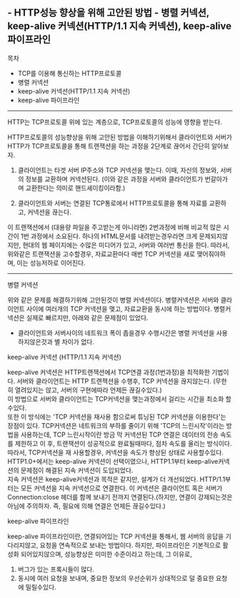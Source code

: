 ## -   HTTP성능 향상을 위해 고안된 방법 - 병렬 커넥션, keep-alive 커넥션(HTTP/1.1 지속 커넥션), keep-alive 파이프라인

목차
- TCP를 이용해 통신하는 HTTP프로토콜
- 병렬 커넥션
- keep-alive 커넥션(HTTP/1.1 지속 커넥션)
- keep-alive 파이프라인

---

HTTP는 TCP프로토콜 위에 있는 계층으로, TCP프로토콜의 성능에 영향을 받는다.

HTTP프로토콜의 성능향상을 위해 고안된 방법을 이해하기위해서 클라이언트와 서버가 HTTP가 TCP프로토콜을 통해 트랜잭션을 하는 과정을 2단계로 끊어서 간단히 알아보자.

1. 클라이언트는 타겟 서버 IP주소와 TCP 커넥션을 맺는다. 이때, 자신의 정보와, 서버의 정보를 교환하며 커넥션된다. (이와 같은 과정을 서버와 클라이언트가 번갈아가며 교환한다는 의미로 핸드셰이킹이라함.)

2. 클라이언트와 서버는 연결된 TCP통로에서 HTTP프로토콜을 통해 자료를 교환하고, 커넥션을 끊는다.

이 트랜잭션에서 (대용량 파일을 주고받는게 아니라면) 2번과정에 비해 비교적 많은 시간이 1번 과정에서 소요된다. 
하나의 HTML문서를 내려받는경우라면 크게 문제되지않지만, 현대의 웹 페이지에는 수많은 미디어가 있고, 서버와 여러번 통신을 한다. 따라서, 위와같은 트랜잭션을 고수할경우, 자료교환마다 매번 TCP 커넥션을 새로 맺어줘야하며, 이는 성능저하로 이어진다.

---
병렬 커넥션   

위와 같은 문제를 해결하기위해 고안된것이 병렬 커넥션이다.
병렬커넥션은 서버와 클라이언트 사이에 여러개의 TCP 커넥션을 맺고, 자료교환을 동시에 하는 방법이다.
병렬커넥션은 실제로 빠르지만, 아래와 같은 문제점이 있었다.

- 클라이언트와 서버사이의 네트워크 폭이 좁을경우 수행시간은 병렬 커넥션을 사용하지않은것과 별 차이가 없다.

keep-alive 커넥션 (HTTP/1.1 지속 커넥션)

keep-alive 커넥션은 HTTP트랜잭션에서 TCP연결 과정(1번과정)을 최적화한 기법이다. 
서버와 클라이언트는 HTTP 트랜잭션을 수행후, TCP 커넥션을 끊지않는다. (무한히 열려있지는 않고, 서버의 구현에따라 언제든 끊길수있다.)   
이 방법으로 서버와 클라이언트는 TCP커넥션을 맺는과정에서 걸리는 시간을 최소화 할수있다.   
또한 이 방식에는 'TCP 커넥션을 재사용 함으로써 튜닝된 TCP 커넥션을 이용한다'는 장점이 있다. TCP커넥션은 네트워크의 부하를 줄이기 위해 'TCP의 느린시작'이라는 방법을 사용하는데, TCP 느린시작이란 방금 막 커넥션된 TCP 연결은 데이터의 전송 속도를 제한하고 이 후, 트랜잭션이 성공적으로 완료될때마다, 점차 속도를 올리는 방식이다. 따라서, TCP커넥션을 재 사용할경우, 커넥션을 속도가 향상된 상태로 사용할수있다.  
HTTP1.0+에서는 keep-alive 커넥션이 선택이였으나, HTTP1.1부터 keep-alive커넥션의 문제점이 해결된 지속 커넥션이 도입되었다.   
지속 커넥션은 keep-alive커넥션과 목적은 같지만, 설계가 더 개선되었다. HTTP/1.1부터는 모든 커넥션을 지속 커넥션으로 연결한다. 이 커넥션은 클라이언트 혹은 서버가 Connection:close 헤더를 함께 보내기 전까지 연결된다.(하지만, 연결이 강제되는것은 아님에 주의하자. 즉, 필요에 의해 연결은 언제든 끊길수있다.)   

keep-alive 파이프라인   

keep-alive 파이프라인이란, 연결되어있는 TCP 커넥션을 통해서, 웹 서버의 응답을 기다리지않고, 요청을 연속적으로 보내는 방법이다.
하지만, 파이프라인은 기본적으로 활성화 되어있지않으며, 성능향상은 미미한 수준이라고 하는데, 그 이유로,
1. 버그가 있는 프록시들이 많다.
2. 동시에 여러 요청을 보내며, 중요한 정보의 우선순위가 상대적으로 덜 중요한 요청에 밀릴수있다. 
